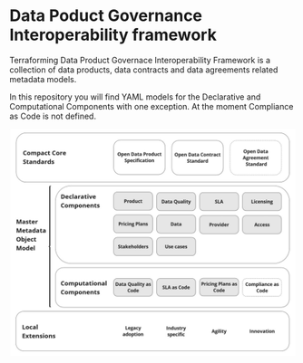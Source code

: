 # Data Poduct Governance Interoperability framework

Terraforming Data Product Governace Interoperability Framework is a collection of data products, data contracts and data agreements related metadata models. 

In this repository you will find YAML models for the Declarative and Computational Components with one exception. At the moment Compliance as Code is not defined. 

![image info](./images/IF-boxes.jpg)


